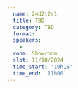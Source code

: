 ```yaml
---
  name: 24d2t2s1
  title: TBD
  category: TBD
  format: 
  speakers: 
    - 
  room: Showroom
  slot: 11/10/2024
  time_start: '10h15'
  time_end: '11h00'
---
```

